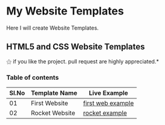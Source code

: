 # My Website Templates
Here I will create Website Templates.

## HTML5 and CSS Website Templates
 
 ⚝ if you like the project. pull request are highly appreciated.*

### Table of contents



|Sl.No| Template Name  | Live Example |
|-----|----------------|--------------|
|  01  | First Website                                                  |[first web example](https://afugur.github.io/My_Website_Templates/First_Web/)|	                                                  
|  02  | Rocket Website                    |[rocket example](https://afugur.github.io/My_Website_Templates/rocket_website/)|	   
